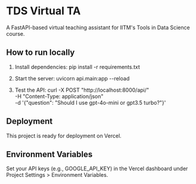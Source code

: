 # TDS Virtual TA

A FastAPI-based virtual teaching assistant for IITM's Tools in Data Science course.

## How to run locally

1. Install dependencies:
   pip install -r requirements.txt

2. Start the server:
   uvicorn api.main:app --reload

3. Test the API:
   curl -X POST "http://localhost:8000/api/" \
     -H "Content-Type: application/json" \
     -d '{"question": "Should I use gpt-4o-mini or gpt3.5 turbo?"}'

## Deployment

This project is ready for deployment on Vercel.

## Environment Variables

Set your API keys (e.g., GOOGLE_API_KEY) in the Vercel dashboard under Project Settings > Environment Variables.
